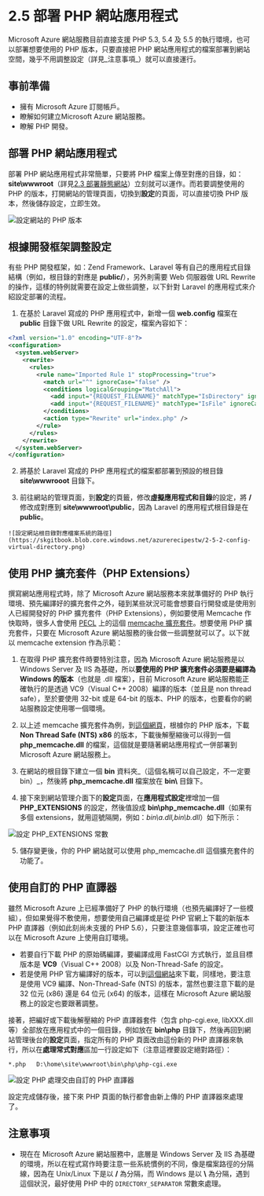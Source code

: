 # 2.5 部署 PHP 網站應用程式

Microsoft Azure 網站服務目前直接支援 PHP 5.3, 5.4 及 5.5 的執行環境，也可以部署想要使用的 PHP 版本，只要直接把 PHP 網站應用程式的檔案部署到網站空間，幾乎不用調整設定（詳見_注意事項_）就可以直接運行。

## 事前準備
* 擁有 Microsoft Azure 訂閱帳戶。
* 瞭解如何建立Microsoft Azure 網站服務。
* 瞭解 PHP 開發。

## 部署 PHP 網站應用程式

部署 PHP 網站應用程式非常簡單，只要將 PHP 檔案上傳至對應的目錄，如：**site\wwwroot**（詳見[2.3 部署靜態網站](03_deploy_static_website.md)）立刻就可以運作。而若要調整使用的 PHP 的版本，打開網站的管理頁面，切換到**設定**的頁面，可以直接切換 PHP 版本，然後儲存設定，立即生效。

![設定網站的 PHP 版本](https://skgitbook.blob.core.windows.net/azurerecipestw/2-5-1-config-php-versions.png)

## 根據開發框架調整設定

有些 PHP 開發框架，如：Zend Framework、Laravel 等有自己的應用程式目錄結構（例如，根目錄的對應是 **public/**），另外則需要 Web 伺服器做 URL Rewrite 的操作，這樣的特例就需要在設定上做些調整，以下針對 Laravel 的應用程式來介紹設定部署的流程。

  1. 在基於 Laravel 寫成的 PHP 應用程式中，新增一個 **web.config** 檔案在 **public** 目錄下做 URL Rewrite 的設定，檔案內容如下：
  ```xml
  <?xml version="1.0" encoding="UTF-8"?>
  <configuration>
    <system.webServer>
      <rewrite>
        <rules>
          <rule name="Imported Rule 1" stopProcessing="true">
            <match url="^" ignoreCase="false" />
            <conditions logicalGrouping="MatchAll">
              <add input="{REQUEST_FILENAME}" matchType="IsDirectory" ignoreCase="false" negate="true" />
              <add input="{REQUEST_FILENAME}" matchType="IsFile" ignoreCase="false" negate="true" />
            </conditions>
            <action type="Rewrite" url="index.php" />
          </rule>
        </rules>
      </rewrite>
    </system.webServer>
  </configuration>
  ```

  2. 將基於 Laravel 寫成的 PHP 應用程式的檔案都部署到預設的根目錄 **site\wwwrooot** 目錄下。

  3. 前往網站的管理頁面，到**設定**的頁籤，修改**虛擬應用程式和目錄**的設定，將 **/** 修改成對應到 **site\wwwroot\public**，因為 Laravel 的應用程式根目錄是在 **public**。

    ![設定網站根目錄對應檔案系統的路徑](https://skgitbook.blob.core.windows.net/azurerecipestw/2-5-2-config-virtual-directory.png)

## 使用 PHP 擴充套件（PHP Extensions）

撰寫網站應用程式時，除了 Microsoft Azure 網站服務本來就準備好的 PHP 執行環境、預先編譯好的擴充套件之外，碰到某些狀況可能會想要自行開發或是使用別人已經開發好的 PHP 擴充套件（PHP Extensions），例如要使用 Memcache 作快取時，很多人會使用 [PECL](http://pecl.php.net/) 上的這個 [memcache 擴充套件](http://pecl.php.net/package/memcache)。想要使用 PHP 擴充套件，只要在 Microsoft Azure 網站服務的後台做一些調整就可以了。以下就以 memcache extension 作為示範：

  1. 在取得 PHP 擴充套件時要特別注意，因為 Microsoft Azure 網站服務是以 Windows Server 及 IIS 為基礎，所以**要使用的 PHP 擴充套件必須要是編譯為 Windows 的版本**（也就是 .dll 檔案），目前 Microsoft Azure 網站服務能正確執行的是透過 VC9（Visual C++ 2008）編譯的版本（並且是 non thread safe），至於要使用 32-bit 或是 64-bit 的版本、PHP 的版本，也要看你的網站服務設定使用哪一個環境。

  2. 以上述 memcache 擴充套件為例，到[這個網頁](http://pecl.php.net/package/memcache/3.0.8/windows)，根㯫你的 PHP 版本，下載 **Non Thread Safe (NTS) x86** 的版本，下載後解壓縮後可以得到一個 **php\_memcache.dll** 的檔案，這個就是要隨著網站應用程式一併部署到 Microsoft Azure 網站服務上。

  3. 在網站的根目錄下建立一個 **bin** 資料夾_（這個名稱可以自己設定，不一定要 bin）_，然後將 **php_memcache.dll** 檔案放在 **bin\\** 目錄下。

  4. 接下來到網站管理介面下的**設定**頁面，在**應用程式設定**裡增加一個 **PHP_EXTENSIONS** 的設定，然後值設成 **bin\\php\_memcache.dll**（如果有多個 extensions，就用逗號隔開，例如：_bin\a.dll,bin\b.dll_）如下所示：

  ![設定 PHP_EXTENSIONS 常數](https://skgitbook.blob.core.windows.net/azurerecipestw/2-5-3-set-phpextensions-constant.png)

  5. 儲存變更後，你的 PHP 網站就可以使用 php\_memcache.dll 這個擴充套件的功能了。

## 使用自訂的 PHP 直譯器

雖然 Microsoft Azure 上已經準備好了 PHP 的執行環境（也預先編譯好了一些模組），但如果覺得不敷使用，想要使用自己編譯或是從 PHP 官網上下載的新版本 PHP 直譯器（例如此刻尚未支援的 PHP 5.6），只要注意幾個事項，設定正確也可以在 Microsoft Azure 上使用自訂環境。

  * 若要自行下載 PHP 的原始碼編譯，要編譯成用 FastCGI 方式執行，並且目標版本是 **VC9**（Visual C++ 2008）以及 Non-Thread-Safe 的設定。
  * 若是使用 PHP 官方編譯好的版本，可以到[這個網站](http://windows.php.net/download/)來下載，同樣地，要注意是使用 VC9 編譯、Non-Thread-Safe (NTS) 的版本，當然也要注意下載的是 32 位元 (x86) 還是 64 位元 (x64) 的版本，這樣在 Microsoft Azure 網站服務上的設定也要跟著調整。
  
接著，把編好或下載後解壓縮的 PHP 直譯器套件（包含 php-cgi.exe, libXXX.dll 等）全部放在應用程式中的一個目錄，例如放在 **bin\\php** 目錄下，然後再回到網站管理後台的**設定**頁面，指定所有的 PHP 頁面改由這份新的 PHP 直譯器來執行，所以在**處理常式對應**區加一行設定如下（注意這裡要設定絕對路徑）：	

	*.php   D:\home\site\wwwroot\bin\php\php-cgi.exe

![設定 PHP 處理交由自訂的 PHP 直譯器](https://skgitbook.blob.core.windows.net/azurerecipestw/2-5-4-config-php-handler.png)

設定完成儲存後，接下來 PHP 頁面的執行都會由新上傳的 PHP 直譯器來處理了。

## 注意事項

* 現在在 Microsoft Azure 網站服務中，底層是 Windows Server 及 IIS 為基礎的環境，所以在程式寫作時要注意一些系統慣例的不同，像是檔案路徑的分隔線，因為在 Unix/Linux 下是以 **/** 為分隔，而 Windows 是以 **\\** 為分隔，遇到這個狀況，最好使用 PHP 中的 ```DIRECTORY_SEPARATOR``` 常數來處理。